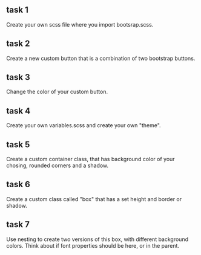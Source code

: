 ## task 1

Create your own scss file where you import bootsrap.scss.

## task 2

Create a new custom button that is a combination of two bootstrap buttons.

## task 3

Change the color of your custom button.

## task 4

Create your own variables.scss and create your own "theme".

## task 5

Create a custom container class, that has background color of your chosing, rounded corners and a shadow.

## task 6

Create a custom class called "box" that has a set height and border or shadow.

## task 7

Use nesting to create two versions of this box, with different background colors. Think about if font properties should be here, or in the parent.
